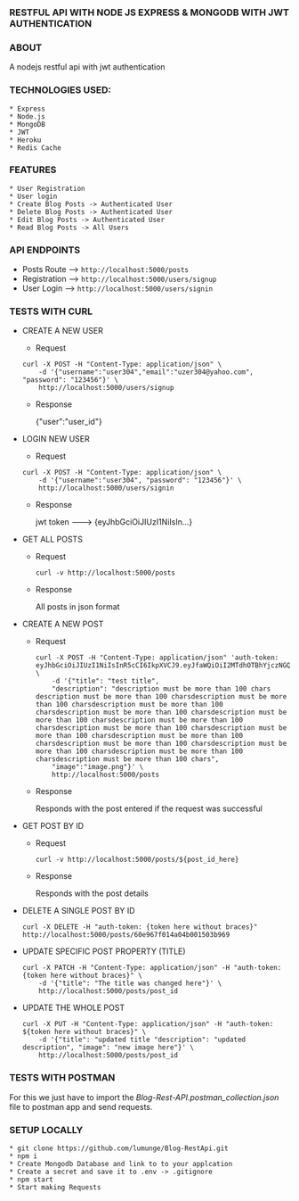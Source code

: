 ### RESTFUL API WITH NODE JS EXPRESS & MONGODB WITH JWT AUTHENTICATION

### ABOUT

A nodejs restful api with jwt authentication

### TECHNOLOGIES USED:

    * Express
    * Node.js
    * MongoDB
    * JWT
    * Heroku
    * Redis Cache

### FEATURES

    * User Registration
    * User login
    * Create Blog Posts -> Authenticated User
    * Delete Blog Posts -> Authenticated User
    * Edit Blog Posts -> Authenticated User
    * Read Blog Posts -> All Users

### API ENDPOINTS

- Posts Route --> `http://localhost:5000/posts`
- Registration --> `http://localhost:5000/users/signup`
- User Login --> `http://localhost:5000/users/signin`

### TESTS WITH CURL

- CREATE A NEW USER

  - Request

  ```curl
  curl -X POST -H "Content-Type: application/json" \
      -d '{"username":"user304","email":"uzer304@yahoo.com", "password": "123456"}' \
      http://localhost:5000/users/signup

  ```

  - Response

    {"user":"user_id"}

- LOGIN NEW USER

  - Request

  ```curl
  curl -X POST -H "Content-Type: application/json" \
      -d '{"username":"user304", "password": "123456"}' \
      http://localhost:5000/users/signin
  ```

  - Response

    jwt token ---> {eyJhbGciOiJIUzI1NiIsIn...}

- GET ALL POSTS

  - Request

    ```curl
    curl -v http://localhost:5000/posts
    ```

  - Response

    All posts in json format

- CREATE A NEW POST

  - Request

    ```curl
    curl -X POST -H "Content-Type: application/json" 'auth-token: eyJhbGciOiJIUzI1NiIsInR5cCI6IkpXVCJ9.eyJfaWQiOiI2MTdhOTBhYjczNGQ0NjBmYzEzODkzZTMiLCJpYXQiOjE2MzU0MjM3Njd9.TyP1HFUGxO6BC7tskBWFS7zIDDDSXQ9TgVimNELmT9Q' \
        -d '{"title": "test title",
        "description": "description must be more than 100 chars description must be more than 100 charsdescription must be more than 100 charsdescription must be more than 100 charsdescription must be more than 100 charsdescription must be more than 100 charsdescription must be more than 100 charsdescription must be more than 100 charsdescription must be more than 100 charsdescription must be more than 100 charsdescription must be more than 100 charsdescription must be more than 100 charsdescription must be more than 100 charsdescription must be more than 100 chars",
        "image":"image.png"}' \
        http://localhost:5000/posts
    ```

  - Response

    Responds with the post entered if the request was successful

- GET POST BY ID

  - Request

    ```curl
    curl -v http://localhost:5000/posts/${post_id_here}
    ```

  - Response

    Responds with the post details

- DELETE A SINGLE POST BY ID

  ```curl
  curl -X DELETE -H "auth-token: {token here without braces}"
  http://localhost:5000/posts/60e967f014a04b001503b969
  ```

- UPDATE SPECIFIC POST PROPERTY (TITLE)

  ```curl
  curl -X PATCH -H "Content-Type: application/json" -H "auth-token: {token here without braces}" \
      -d '{"title": "The title was changed here"}' \
      http://localhost:5000/posts/post_id
  ```

- UPDATE THE WHOLE POST

  ```curl
  curl -X PUT -H "Content-Type: application/json" -H "auth-token: ${token here without braces}" \
      -d '{"title": "updated title "description": "updated description", "image": "new image here"}' \
      http://localhost:5000/posts/post_id
  ```

### TESTS WITH POSTMAN

For this we just have to import the _Blog-Rest-API.postman_collection.json_ file to postman app and send requests.

### SETUP LOCALLY

    * git clone https://github.com/lumunge/Blog-RestApi.git
    * npm i
    * Create Mongodb Database and link to to your applcation
    * Create a secret and save it to .env -> .gitignore
    * npm start
    * Start making Requests
